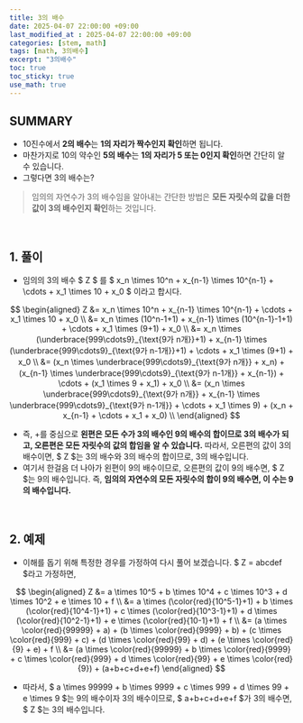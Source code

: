 ```yaml
---
title: 3의 배수
date: 2025-04-07 22:00:00 +09:00
last_modified_at : 2025-04-07 22:00:00 +09:00
categories: [stem, math]
tags: [math, 3의배수]
excerpt: "3의배수"
toc: true
toc_sticky: true
use_math: true
---
```


## SUMMARY

- 10진수에서 **2의 배수**는 **1의 자리가 짝수인지 확인**하면 됩니다.
- 마찬가지로 10의 약수인 **5의 배수**는 **1의 자리가 5 또는 0인지 확인**하면 간단히 알 수 있습니다.
- 그렇다면 3의 배수는?

>임의의 자연수가 3의 배수임을 알아내는 간단한 방법은 **모든 자릿수의 값을 더한 값이 3의 배수인지 확인**하는 것입니다.

<br/>

## 1. 풀이

- 임의의 3의 배수 $ Z $ 를 $ x_n \times 10^n + x_{n-1} \times 10^{n-1} + \cdots + x_1 \times 10 + x_0 $ 이라고 합시다.

$$
\begin{aligned}
Z &= x_n \times 10^n + x_{n-1} \times 10^{n-1} + \cdots + x_1 \times 10 + x_0 \\
&= x_n \times (10^n-1+1) + x_{n-1} \times (10^{n-1}-1+1) + \cdots + x_1 \times (9+1) + x_0 \\
&= x_n \times (\underbrace{999\cdots9}_{\text{9가 n개}}+1) + x_{n-1} \times (\underbrace{999\cdots9}_{\text{9가 n-1개}}+1) + \cdots + x_1 \times (9+1) + x_0 \\
&= (x_n \times \underbrace{999\cdots9}_{\text{9가 n개}} + x_n) + (x_{n-1} \times \underbrace{999\cdots9}_{\text{9가 n-1개}} + x_{n-1}) + \cdots + (x_1 \times 9 + x_1) + x_0 \\
&= (x_n \times \underbrace{999\cdots9}_{\text{9가 n개}} + x_{n-1} \times \underbrace{999\cdots9}_{\text{9가 n-1개}} + \cdots + x_1 \times 9) + (x_n + x_{n-1} + \cdots + x_1 + x_0) \\
\end{aligned}
$$

-  즉, +를 중심으로 **왼편은 모든 수가 3의 배수인 9의 배수의 합이므로 3의 배수가 되고, 오른편은 모든 자릿수의 값의 합임을 알 수 있습니다.** 따라서, 오른편의 값이 3의 배수이면, $ Z $는 3의 배수와 3의 배수의 합이므로, 3의 배수입니다.
- 여기서 한걸음 더 나아가 왼편이 9의 배수이므로, 오른편의 값이 9의 배수면, $ Z $는 9의 배수입니다. 즉, **임의의 자연수의 모든 자릿수의 합이 9의 배수면, 이 수는 9의 배수입니다.**

<br/>

## 2. 예제

- 이해를 돕기 위해 특정한 경우를 가정하여 다시 풀어 보겠습니다. $ Z = abcdef $라고 가정하면,

$$
\begin{aligned}
Z &= a \times 10^5 + b \times 10^4 + c \times 10^3 + d \times 10^2 + e \times 10 + f \\
&= a \times (\color{red}{10^5-1}+1) + b \times (\color{red}{10^4-1}+1) + c \times (\color{red}{10^3-1}+1) + d \times (\color{red}{10^2-1}+1) + e \times (\color{red}{10-1}+1) + f \\
&= (a \times \color{red}{99999} + a) + (b \times \color{red}{9999} + b) + (c \times \color{red}{999} + c) + (d \times \color{red}{99} + d) + (e \times \color{red}{9} + e) + f \\
&= (a \times \color{red}{99999} + b \times \color{red}{9999} + c \times \color{red}{999} + d \times \color{red}{99} + e \times \color{red}{9}) + (a+b+c+d+e+f)
\end{aligned}
$$

- 따라서, $ a \times 99999 + b \times 9999 + c \times 999 + d \times 99 + e \times 9 $는 9의 배수이자 3의 배수이므로, $ a+b+c+d+e+f $가 3의 배수면, $ Z $는 3의 배수입니다.